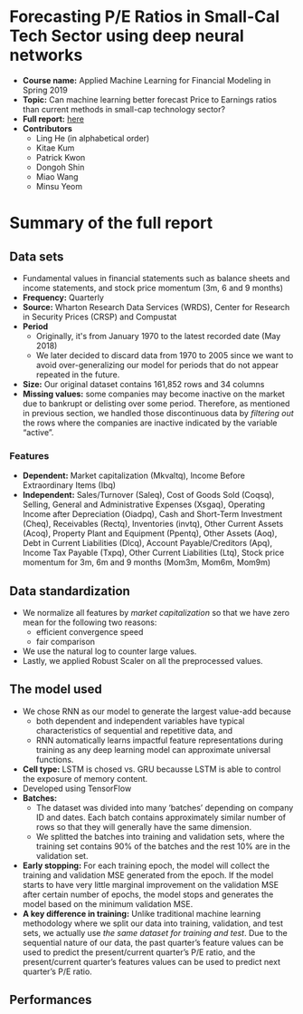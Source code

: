 # Forecasting P/E Ratios in Small-Cal Tech Sector using deep neural networks
- **Course name:** Applied Machine Learning for Financial Modeling in Spring 2019
- **Topic:** Can machine learning better forecast Price to Earnings ratios than current methods in small-cap technology sector?
- **Full report:** [here](https://github.com/my2582/predicting_per/raw/master/Can%20machine%20learning%20better%20forecast%20Price%20to%20Earnings%20ratios%20than%20current%20methods%20in%20small-cap%20technology%20sector_Minsu%20Yeom_Spring%202019.pdf)
- **Contributors**
  - Ling He (in alphabetical order)
  - Kitae Kum
  - Patrick Kwon
  - Dongoh Shin
  - Miao Wang
  - Minsu Yeom
  
# Summary of the full report
## Data sets
 - Fundamental values in financial statements such as balance sheets and income statements, and stock price momentum (3m, 6 and 9 months)
 - **Frequency:** Quarterly
 - **Source:** Wharton Research Data Services (WRDS), Center for Research in Security Prices (CRSP) and Compustat
 - **Period**
   - Originally, it's from January 1970 to the latest recorded date (May 2018)
   - We later decided to discard data from 1970 to 2005 since we want to avoid over-generalizing our model for periods that do not appear repeated in the future.
 - **Size:** Our original dataset contains 161,852 rows and 34 columns
 - **Missing values:** some companies may become inactive on the market due to bankrupt or delisting over some period. Therefore, as mentioned in previous section, we handled those discontinuous data by *filtering out* the rows where the companies are inactive indicated by the variable “active”.
 
 ### Features
 - **Dependent:** Market capitalization (Mkvaltq), Income Before Extraordinary Items (Ibq)
 - **Independent:** Sales/Turnover (Saleq), Cost of Goods Sold (Coqsq), Selling, General and Administrative Expenses (Xsgaq), Operating Income after Depreciation (Oiadpq), Cash and Short-Term Investment (Cheq), Receivables (Rectq), Inventories (invtq), Other Current Assets (Acoq), Property Plant and Equipment (Ppentq), Other Assets (Aoq), Debt in Current Liabilities (Dlcq), Account Payable/Creditors (Apq), Income Tax Payable (Txpq), Other Current Liabilities (Ltq), Stock price momentum for 3m, 6m and 9 months (Mom3m, Mom6m, Mom9m)
 
## Data standardization
- We normalize all features by *market capitalization* so that we have zero mean for the following two reasons:
  - efficient convergence speed
  - fair comparison
- We use the natural log to counter large values.
- Lastly, we applied Robust Scaler on all the preprocessed values.

## The model used
- We chose RNN as our model to generate the largest value-add because
  - both dependent and independent variables have typical characteristics of sequential and repetitive data, and
  - RNN automatically learns impactful feature representations during training as any deep learning model can approximate universal functions.
- **Cell type:** LSTM is chosed vs. GRU becausse LSTM is able to control the exposure of memory content.
- Developed using TensorFlow
- **Batches:**
  - The dataset was divided into many ‘batches’ depending on company ID and dates. Each batch contains approximately similar number of rows so that they will generally have the same dimension.
  - We splitted the batches into training and validation sets, where the training set contains 90% of the batches and the rest 10% are in the validation set.
- **Early stopping:** For each training epoch, the model will collect the training and validation MSE generated from the epoch. If the model starts to have very little marginal improvement on the validation MSE after certain number of epochs, the model stops and generates the model based on the minimum validation MSE.
- **A key difference in training:** Unlike traditional machine learning methodology where we split our data into training, validation, and test sets, we actually use *the same dataset for training and test*. Due to the sequential nature of our data, the past quarter’s feature values can be used to predict the present/current quarter’s P/E ratio, and the present/current quarter’s features values can be used to predict next quarter’s P/E ratio.

## Performances
